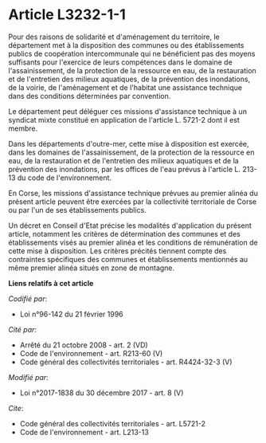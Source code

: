 # Article L3232-1-1

Pour des raisons de solidarité et d'aménagement du territoire, le département met à la disposition des communes ou des
établissements publics de coopération intercommunale qui ne bénéficient pas des moyens suffisants pour l'exercice de leurs
compétences dans le domaine de l'assainissement, de la protection de la ressource en eau, de la restauration et de
l'entretien des milieux aquatiques, de la prévention des inondations, de la voirie, de l'aménagement et de l'habitat une
assistance technique dans des conditions déterminées par convention.

Le département peut déléguer ces missions d'assistance technique à un syndicat mixte constitué en application de l'article L.
5721-2 dont il est membre.

Dans les départements d'outre-mer, cette mise à disposition est exercée, dans les domaines de l'assainissement, de la
protection de la ressource en eau, de la restauration et de l'entretien des milieux aquatiques et de la prévention des
inondations, par les offices de l'eau prévus à l'article L. 213-13 du code de l'environnement.

En Corse, les missions d'assistance technique prévues au premier alinéa du présent article peuvent être exercées par la
collectivité territoriale de Corse ou par l'un de ses établissements publics.

Un décret en Conseil d'Etat précise les modalités d'application du présent article, notamment les critères de détermination
des communes et des établissements visés au premier alinéa et les conditions de rémunération de cette mise à disposition. Les
critères précités tiennent compte des contraintes spécifiques des communes et établissements mentionnés au même premier
alinéa situés en zone de montagne.

**Liens relatifs à cet article**

_Codifié par_:

  - Loi n°96-142 du 21 février 1996

_Cité par_:

  - Arrêté du 21 octobre 2008 - art. 2 (VD)
  - Code de l'environnement - art. R213-60 (V)
  - Code général des collectivités territoriales - art. R4424-32-3 (V)

_Modifié par_:

  - Loi n°2017-1838 du 30 décembre 2017 - art. 8 (V)

_Cite_:

  - Code général des collectivités territoriales - art. L5721-2
  - Code de l'environnement - art. L213-13
